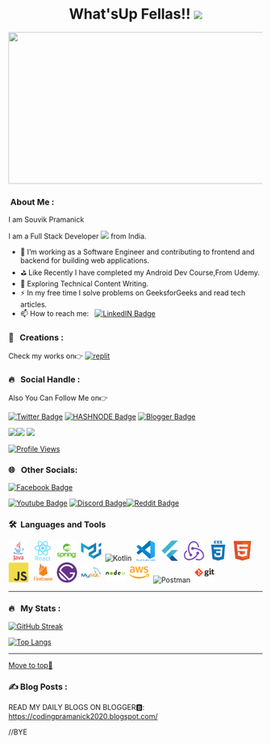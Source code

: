 
<h1 align="center">What'sUp Fellas!! <img src="https://media.giphy.com/media/hvRJCLFzcasrR4ia7z/giphy.gif" width="40"></h1>

<p align="center"><img src="https://media.giphy.com/media/dWesBcTLavkZuG35MI/giphy.gif" width="600" height="300"  /></p>

###  &nbsp;About Me :

I am Souvik Pramanick

I am a Full Stack Developer <img src="https://media.giphy.com/media/WUlplcMpOCEmTGBtBW/giphy.gif" width="30"> from India.

- 🔭 I’m working as a Software Engineer and contributing to frontend and backend for building web applications.
- ⛳ Like Recently I have completed my Android Dev Course,From Udemy.
- 🌱 Exploring Technical Content Writing.
- ⚡ In my free time I solve problems on GeeksforGeeks and read tech articles.
- 📫 How to reach me: &nbsp; [![LinkedIN Badge](https://img.shields.io/badge/-RockingSNP-blue?style=flat&logo=Linkedin&logoColor=white)](https://www.linkedin.com/in/souvik-p-117647218/)

### 🤖 &nbsp; Creations :
Check my works on👉
[![replit](https://img.shields.io/badge/my_works-000?style=for-the-badge&logo=ko-fi&logoColor=white)](https://replit.com/@RockingSNP)

### 🔥 &nbsp; Social Handle :
Also You Can Follow Me on👉

[![Twitter Badge](https://img.shields.io/badge/-SouvikPramanick-blue?style=flat&logo=Twitter&logoColor=white)](https://twitter.com/SouvikP74860962)
[![HASHNODE Badge](https://img.shields.io/badge/-TechNotes-white?style=flat&logo=Hashnode&logoColor=darkblue)](https://hashnode.com/@RockingSNP)
[![Blogger Badge](https://img.shields.io/badge/-&_Read-white?style=flat&logo=Blogger&logoColor=orange)](https://codingpramanick2020.blogspot.com/)


<a href="https://www.twitter.com/SouvikP74860962" target="_blank" rel="noreferrer"><img
src="https://img.shields.io/twitter/follow/Me?logo=twitter&style=for-the-badge&color=0891b2&labelColor=1c1917"
/></a><img src="https://img.shields.io/github/stars/RockingSNP?logo=github&style=for-the-badge&color=0891b2&labelColor=1c1917"
/></a>
<a href="https://www.github.com/RockingSNP" target="_blank" rel="noreferrer"><img
src="https://img.shields.io/github/followers/RockingSNP?logo=github&style=for-the-badge&color=0891b2&labelColor=1c1917" />

  ![Profile Views](https://komarev.com/ghpvc/?username=RockingSNP&style=flat-square)
</a>

### 🌐 &nbsp; Other Socials:

[![Facebook Badge](https://img.shields.io/badge/-RockingSNP-blue?style=flat&logo=Facebook&logoColor=white)](https://www.facebook.com/RockingSNP/)

[![Youtube Badge](https://img.shields.io/badge/-Watch-white?style=flat&logo=Youtube&logoColor=crimson)](https://youtube.com/@souvikpramanick1549)
[![Discord Badge](https://img.shields.io/badge/-SouvikPlays-darkviolet?style=flat&logo=Discord&logoColor=white)](https://discordapp.com/users/779638859679268884)[![Reddit Badge](https://img.shields.io/badge/-Askmeanything-white?style=flat&logo=reddit&logoColor=red)](https://www.reddit.com/user/PramanickSouvik)

<p>

### 🛠 &nbsp;Languages and Tools 
<img src="https://github.com/devicons/devicon/blob/master/icons/java/java-original-wordmark.svg" title="Java" alt="Java" width="40" height="40"/>&nbsp;
<img src="https://github.com/devicons/devicon/blob/master/icons/react/react-original-wordmark.svg" title="React" alt="React" width="40" height="40"/>&nbsp;
<img src="https://github.com/devicons/devicon/blob/master/icons/spring/spring-original-wordmark.svg" title="Spring" alt="Spring" width="40" height="40"/>&nbsp;
<img src="https://github.com/devicons/devicon/blob/master/icons/materialui/materialui-original.svg" title="Material UI" alt="Material UI" width="40" height="40"/>&nbsp;
<img src="https://upload.wikimedia.org/wikipedia/commons/thumb/0/06/Kotlin_Icon.svg/2048px-Kotlin_Icon.svg.png" title="Kotlin" alt="Kotlin" width="40" height="40"/>&nbsp;
<img src="https://github.com/devicons/devicon/blob/master/icons/vscode/vscode-original-wordmark.svg" title="VsCode" alt="Vscode" width="40" height="40"/>&nbsp;
<img src="https://github.com/devicons/devicon/blob/master/icons/flutter/flutter-original.svg" title="Flutter" alt="Flutter" width="40" height="40"/>&nbsp;
<img src="https://github.com/devicons/devicon/blob/master/icons/redux/redux-original.svg" title="Redux" alt="Redux " width="40" height="40"/>&nbsp;
<img src="https://github.com/devicons/devicon/blob/master/icons/css3/css3-plain-wordmark.svg"  title="CSS3" alt="CSS" width="40" height="40"/>&nbsp;
<img src="https://github.com/devicons/devicon/blob/master/icons/html5/html5-original.svg" title="HTML5" alt="HTML" width="40" height="40"/>&nbsp;
<img src="https://github.com/devicons/devicon/blob/master/icons/javascript/javascript-original.svg" title="JavaScript" alt="JavaScript" width="40" height="40"/>&nbsp;
<img src="https://github.com/devicons/devicon/blob/master/icons/firebase/firebase-plain-wordmark.svg" title="Firebase" alt="Firebase" width="40" height="40"/>&nbsp;
<img src="https://github.com/devicons/devicon/blob/master/icons/gatsby/gatsby-original.svg" title="Gatsby"  alt="Gatsby" width="40" height="40"/>&nbsp;
<img src="https://github.com/devicons/devicon/blob/master/icons/mysql/mysql-original-wordmark.svg" title="MySQL"  alt="MySQL" width="40" height="40"/>&nbsp;
<img src="https://github.com/devicons/devicon/blob/master/icons/nodejs/nodejs-original-wordmark.svg" title="NodeJS" alt="NodeJS" width="40" height="40"/>&nbsp;
<img src="https://github.com/devicons/devicon/blob/master/icons/amazonwebservices/amazonwebservices-plain-wordmark.svg" title="AWS" alt="AWS" width="40" height="40"/>&nbsp;
<img src="https://www.vectorlogo.zone/logos/getpostman/getpostman-icon.svg" title="Postman"  alt="Postman" width="40" height="40"/>&nbsp;
<img src="https://github.com/devicons/devicon/blob/master/icons/git/git-original-wordmark.svg" title="Git" alt="Git" width="40" height="40"/>&nbsp;
</p>

---

### 🔥 &nbsp; My Stats :
[![GitHub Streak](http://github-readme-streak-stats.herokuapp.com?user=RockingSNP&theme=dark&background=000000)](https://git.io/streak-stats)

[![Top Langs](https://github-readme-stats.vercel.app/api/top-langs/?username=RockingSNP&layout=compact&theme=vision-friendly-dark)](https://github.com/RockingSNP/github-readme-stats)

---
<a href="#" class="scrollUpButton">Move to top🔼</a>


### ✍️ Blog Posts : 
<!-- BLOG-POST-LIST:START -->
READ MY DAILY BLOGS ON BLOGGER🅱️: https://codingpramanick2020.blogspot.com/
<!-- BLOG-POST-LIST:END -->
//BYE
